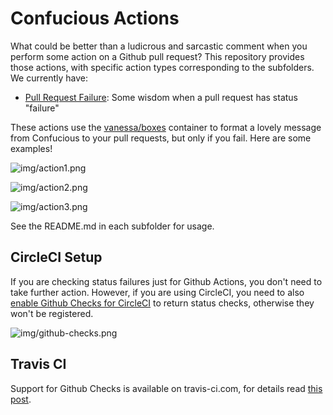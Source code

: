 # Confucious Actions

What could be better than a ludicrous and sarcastic comment when you perform
some action on a Github pull request? This repository provides those actions,
with specific action types corresponding to the subfolders. We currently have:

 - [Pull Request Failure](pull_request_fail): Some wisdom when a pull request has status "failure"

These actions use the 
[vanessa/boxes](https://www.github.com/vsoch/boxes) container to format
a lovely message from Confucious to your pull requests, but only if you fail.
Here are some examples!

![img/action1.png](img/action1.png)

![img/action2.png](img/action2.png)

![img/action3.png](img/action3.png)

See the README.md in each subfolder for usage.

## CircleCI Setup
If you are checking status failures just for Github Actions, you don't need
to take further action. However, if you are using CircleCI, you need
to also [enable Github Checks for CircleCI](https://circleci.com/blog/see-the-status-of-your-circleci-workflows-in-github/)
to return status checks, otherwise they won't be registered.

![img/github-checks.png](img/github-checks.png)

## Travis CI

Support for Github Checks is available on travis-ci.com, for details
read [this post](https://blog.travis-ci.com/2018-05-07-announcing-support-for-github-checks-api-on-travis-ci-com).


